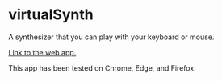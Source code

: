 # virtualSynth
A synthesizer that you can play with your keyboard or mouse.

[Link to the web app.](https://emapco.github.io/virtualSynth/)

This app has been tested on Chrome, Edge, and Firefox.
